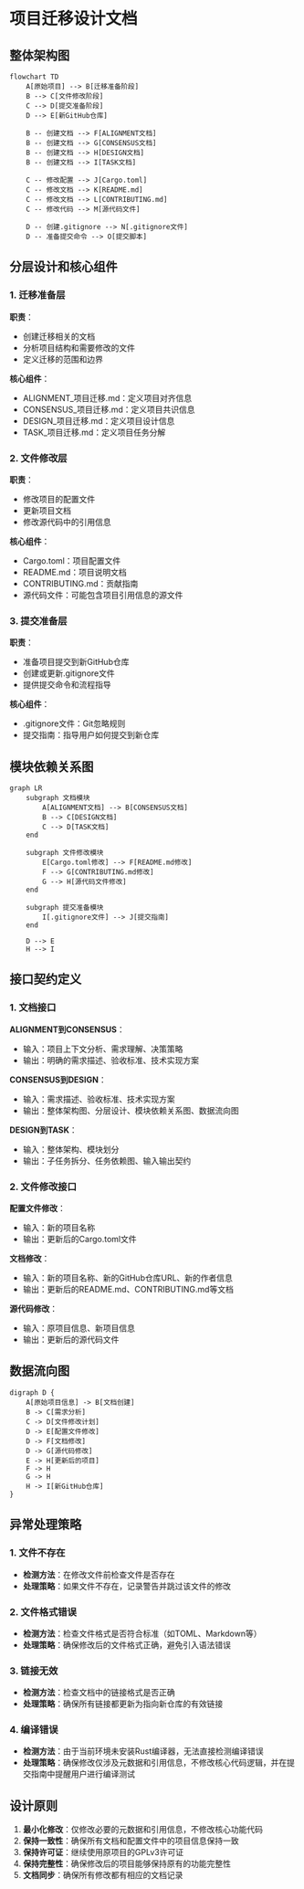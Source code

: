 # 项目迁移设计文档

## 整体架构图

```mermaid
flowchart TD
    A[原始项目] --> B[迁移准备阶段]
    B --> C[文件修改阶段]
    C --> D[提交准备阶段]
    D --> E[新GitHub仓库]

    B -- 创建文档 --> F[ALIGNMENT文档]
    B -- 创建文档 --> G[CONSENSUS文档]
    B -- 创建文档 --> H[DESIGN文档]
    B -- 创建文档 --> I[TASK文档]

    C -- 修改配置 --> J[Cargo.toml]
    C -- 修改文档 --> K[README.md]
    C -- 修改文档 --> L[CONTRIBUTING.md]
    C -- 修改代码 --> M[源代码文件]

    D -- 创建.gitignore --> N[.gitignore文件]
    D -- 准备提交命令 --> O[提交脚本]
```

## 分层设计和核心组件

### 1. 迁移准备层

**职责**：
- 创建迁移相关的文档
- 分析项目结构和需要修改的文件
- 定义迁移的范围和边界

**核心组件**：
- ALIGNMENT_项目迁移.md：定义项目对齐信息
- CONSENSUS_项目迁移.md：定义项目共识信息
- DESIGN_项目迁移.md：定义项目设计信息
- TASK_项目迁移.md：定义项目任务分解

### 2. 文件修改层

**职责**：
- 修改项目的配置文件
- 更新项目文档
- 修改源代码中的引用信息

**核心组件**：
- Cargo.toml：项目配置文件
- README.md：项目说明文档
- CONTRIBUTING.md：贡献指南
- 源代码文件：可能包含项目引用信息的源文件

### 3. 提交准备层

**职责**：
- 准备项目提交到新GitHub仓库
- 创建或更新.gitignore文件
- 提供提交命令和流程指导

**核心组件**：
- .gitignore文件：Git忽略规则
- 提交指南：指导用户如何提交到新仓库

## 模块依赖关系图

```mermaid
graph LR
    subgraph 文档模块
        A[ALIGNMENT文档] --> B[CONSENSUS文档]
        B --> C[DESIGN文档]
        C --> D[TASK文档]
    end

    subgraph 文件修改模块
        E[Cargo.toml修改] --> F[README.md修改]
        F --> G[CONTRIBUTING.md修改]
        G --> H[源代码文件修改]
    end

    subgraph 提交准备模块
        I[.gitignore文件] --> J[提交指南]
    end

    D --> E
    H --> I
```

## 接口契约定义

### 1. 文档接口

**ALIGNMENT到CONSENSUS**：
- 输入：项目上下文分析、需求理解、决策策略
- 输出：明确的需求描述、验收标准、技术实现方案

**CONSENSUS到DESIGN**：
- 输入：需求描述、验收标准、技术实现方案
- 输出：整体架构图、分层设计、模块依赖关系图、数据流向图

**DESIGN到TASK**：
- 输入：整体架构、模块划分
- 输出：子任务拆分、任务依赖图、输入输出契约

### 2. 文件修改接口

**配置文件修改**：
- 输入：新的项目名称
- 输出：更新后的Cargo.toml文件

**文档修改**：
- 输入：新的项目名称、新的GitHub仓库URL、新的作者信息
- 输出：更新后的README.md、CONTRIBUTING.md等文档

**源代码修改**：
- 输入：原项目信息、新项目信息
- 输出：更新后的源代码文件

## 数据流向图

```mermaid
digraph D {
    A[原始项目信息] -> B[文档创建]
    B -> C[需求分析]
    C -> D[文件修改计划]
    D -> E[配置文件修改]
    D -> F[文档修改]
    D -> G[源代码修改]
    E -> H[更新后的项目]
    F -> H
    G -> H
    H -> I[新GitHub仓库]
}
```

## 异常处理策略

### 1. 文件不存在
- **检测方法**：在修改文件前检查文件是否存在
- **处理策略**：如果文件不存在，记录警告并跳过该文件的修改

### 2. 文件格式错误
- **检测方法**：检查文件格式是否符合标准（如TOML、Markdown等）
- **处理策略**：确保修改后的文件格式正确，避免引入语法错误

### 3. 链接无效
- **检测方法**：检查文档中的链接格式是否正确
- **处理策略**：确保所有链接都更新为指向新仓库的有效链接

### 4. 编译错误
- **检测方法**：由于当前环境未安装Rust编译器，无法直接检测编译错误
- **处理策略**：确保修改仅涉及元数据和引用信息，不修改核心代码逻辑，并在提交指南中提醒用户进行编译测试

## 设计原则

1. **最小化修改**：仅修改必要的元数据和引用信息，不修改核心功能代码
2. **保持一致性**：确保所有文档和配置文件中的项目信息保持一致
3. **保持许可证**：继续使用原项目的GPLv3许可证
4. **保持完整性**：确保修改后的项目能够保持原有的功能完整性
5. **文档同步**：确保所有修改都有相应的文档记录